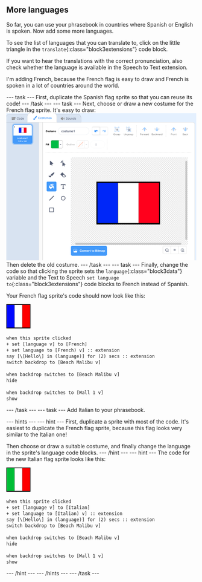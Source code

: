 ## More languages

So far, you can use your phrasebook in countries where Spanish or English is spoken. Now add some more languages.

To see the list of languages that you can translate to, click on the little triangle in the `translate`{:class="block3extensions"} code block.

If you want to hear the translations with the correct pronunciation, also check whether the language is available in the Speech to Text extension.

I'm adding French, because the French flag is easy to draw and French is spoken in a lot of countries around the world.

--- task ---
First, duplicate the Spanish flag sprite so that you can reuse its code! 
--- /task ---
--- task ---
Next, choose or draw a new costume for the French flag sprite. It's easy to draw:
![The French flag in the costume editor](images/franceSprite.png)
Then delete the old costume.
--- /task ---
--- task ---
Finally, change the code so that clicking the sprite sets the `language`{:class="block3data"} variable and the Text to Speech `set language to`{:class="block3extensions"} code blocks to French instead of Spanish.

Your French flag sprite's code should now look like this:

![France sprite](images/franceSmall.png)
```blocks3
when this sprite clicked
+ set [language v] to [French]
+ set language to [French) v] :: extension
say [\[Hello\] in (language)] for (2) secs :: extension
switch backdrop to [Beach Malibu v]

when backdrop switches to [Beach Malibu v]
hide

when backdrop switches to [Wall 1 v]
show
```
--- /task ---
--- task ---
Add Italian to your phrasebook. 

--- hints ---
--- hint ---
First, duplicate a sprite with most of the code. It's easiest to duplicate the French flag sprite, because this flag looks very similar to the Italian one!

Then choose or draw a suitable costume, and finally change the language in the sprite's language code blocks.
--- /hint ---
--- hint ---
The code for the new Italian flag sprite looks like this:

![Italy sprite](images/italySmall.png)
```blocks3
when this sprite clicked
+ set [language v] to [Italian]
+ set language to [Italian) v] :: extension
say [\[Hello\] in (language)] for (2) secs :: extension
switch backdrop to [Beach Malibu v]

when backdrop switches to [Beach Malibu v]
hide

when backdrop switches to [Wall 1 v]
show
```
--- /hint ---
--- /hints ---
--- /task ---
